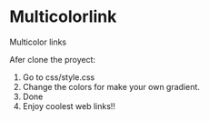# Multicolorlink
Multicolor links

Afer clone the proyect:

1. Go to css/style.css
2. Change the colors for make your own gradient. 
3. Done
4. Enjoy coolest web links!!
